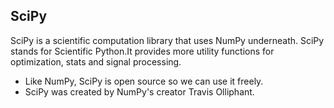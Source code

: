 ## SciPy
SciPy is a scientific computation library that uses NumPy underneath.
SciPy stands for Scientific Python.It provides more utility functions for optimization, stats and signal processing.
 * Like NumPy, SciPy is open source so we can use it freely.
 * SciPy was created by NumPy's creator Travis Olliphant.
